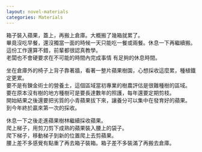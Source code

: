 ```yaml
---
layout: novel-materials
categories: Materials
---
```


箱子裝入蘋果，蓋上，再搬上倉庫。大概搬了幾箱就累了。  
畢竟沒吃早餐，還沒獨當一面的時候一天只能吃一餐或兩餐。休息一下再繼續搬。  
這份工作還算不錯，前輩都很認真教學。  
老闆也不會硬要求在不可能的時間內完成事情 有足夠的休息時間。  

坐在倉庫外的椅子上背子靠著牆，看著一整片蘋果樹園，心想採收這麼累，種植鐵定更累。    
要不是有鍊金術士的營養土，這個區域當初專業的樹農評估是很難種樹的區域。  
要在原本沒有樹的地方種樹可是要長達數年的照護，每年還要定期剪枝。  
開始結果之後還要把劣質的小青蘋果拔下來，讓養分可以集中在發育好的蘋果。  
到今年終於贏來第一次的採收。  

休息一下之後走進蘋果樹林繼續採收蘋果。  
爬上梯子，用剪刀剪下成熟的蘋果裝入腰上的袋子。  
爬下梯子，移動梯子到新的位置爬上去剪蘋果。  
腰上差不多感覺有點重了再去箱子裝箱。箱子差不多裝滿了再搬去倉庫。  

